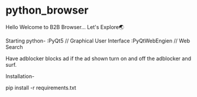 # python_browser

Hello Welcome to B2B Browser... Let's Explore🌏

Starting python-
 :PyQt5                         // Graphical User Interface
 :PyQtWebEngien                 // Web Search

Have adblocker blocks ad if the ad shown turn on and off the adblocker and surf. 

Installation-

pip install -r requirements.txt